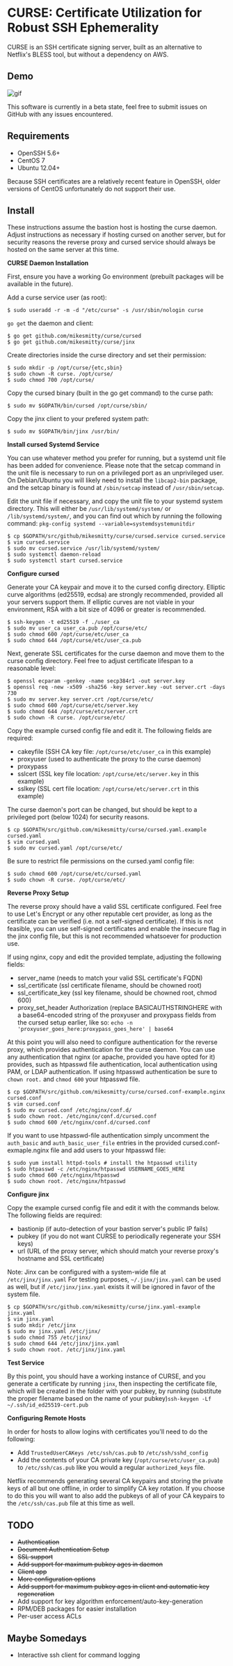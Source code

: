 # CURSE: Certificate Utilization for Robust SSH Ephemerality

CURSE is an SSH certificate signing server, built as an alternative to Netflix's BLESS tool, but without a dependency on AWS.

## Demo

![gif](http://i.imgur.com/UtDkYNo.gif)

This software is currently in a beta state, feel free to submit issues on GitHub with any issues encountered.

Requirements
------------
* OpenSSH 5.6+  
* CentOS 7
* Ubuntu 12.04+

Because SSH certificates are a relatively recent feature in OpenSSH, older versions of CentOS unfortunately do not support their use.

Install
-------
These instructions assume the bastion host is hosting the curse daemon. Adjust instructions as necessary if hosting cursed on another server, but for security reasons the reverse proxy and cursed service should always be hosted on the same server at this time.

**CURSE Daemon Installation**

First, ensure you have a working Go environment (prebuilt packages will be available in the future).

Add a curse service user (as root):

    $ sudo useradd -r -m -d "/etc/curse" -s /usr/sbin/nologin curse

`go get` the daemon and client:

    $ go get github.com/mikesmitty/curse/cursed
    $ go get github.com/mikesmitty/curse/jinx

Create directories inside the curse directory and set their permission:

    $ sudo mkdir -p /opt/curse/{etc,sbin}
    $ sudo chown -R curse. /opt/curse/
    $ sudo chmod 700 /opt/curse/

Copy the cursed binary (built in the go get command) to the curse path:

    $ sudo mv $GOPATH/bin/cursed /opt/curse/sbin/

Copy the jinx client to your prefered system path:

    $ sudo mv $GOPATH/bin/jinx /usr/bin/

**Install cursed Systemd Service**

You can use whatever method you prefer for running, but a systemd unit file has been added for convenience. Please note that the setcap command in the unit file is necessary to run on a privileged port as an unprivileged user. On Debian/Ubuntu you will likely need to install the `libcap2-bin` package, and the setcap binary is found at `/sbin/setcap` instead of `/usr/sbin/setcap`.

Edit the unit file if necessary, and copy the unit file to your systemd system directory. This will either be `/usr/lib/systemd/system/` or `/lib/systemd/system/`, and you can find out which by running the following command: `pkg-config systemd --variable=systemdsystemunitdir`

    $ cp $GOPATH/src/github/mikesmitty/curse/cursed.service cursed.service
    $ vim cursed.service
    $ sudo mv cursed.service /usr/lib/systemd/system/
    $ sudo systemctl daemon-reload
    $ sudo systemctl start cursed.service

**Configure cursed**

Generate your CA keypair and move it to the cursed config directory. Elliptic curve algorithms (ed25519, ecdsa) are strongly recommended, provided all your servers support them. If elliptic curves are not viable in your environment, RSA with a bit size of 4096 or greater is recommended.

    $ ssh-keygen -t ed25519 -f ./user_ca
    $ sudo mv user_ca user_ca.pub /opt/curse/etc/
    $ sudo chmod 600 /opt/curse/etc/user_ca
    $ sudo chmod 644 /opt/curse/etc/user_ca.pub

Next, generate SSL certificates for the curse daemon and move them to the curse config directory. Feel free to adjust certificate lifespan to a reasonable level:

    $ openssl ecparam -genkey -name secp384r1 -out server.key
    $ openssl req -new -x509 -sha256 -key server.key -out server.crt -days 730
    $ sudo mv server.key server.crt /opt/curse/etc/
    $ sudo chmod 600 /opt/curse/etc/server.key
    $ sudo chmod 644 /opt/curse/etc/server.crt
    $ sudo chown -R curse. /opt/curse/etc/

Copy the example cursed config file and edit it. The following fields are required:
* cakeyfile (SSH CA key file: `/opt/curse/etc/user_ca` in this example)
* proxyuser (used to authenticate the proxy to the curse daemon)
* proxypass
* sslcert (SSL key file location: `/opt/curse/etc/server.key` in this example)
* sslkey (SSL cert file location: `/opt/curse/etc/server.crt` in this example)

The curse daemon's port can be changed, but should be kept to a privileged port (below 1024) for security reasons.

    $ cp $GOPATH/src/github.com/mikesmitty/curse/cursed.yaml.example cursed.yaml
    $ vim cursed.yaml
    $ sudo mv cursed.yaml /opt/curse/etc/

Be sure to restrict file permissions on the cursed.yaml config file:

    $ sudo chmod 600 /opt/curse/etc/cursed.yaml
    $ sudo chown -R curse. /opt/curse/etc/

**Reverse Proxy Setup**

The reverse proxy should have a valid SSL certificate configured. Feel free to use Let's Encrypt or any other reputable cert provider, as long as the certificate can be verified (i.e. not a self-signed certificate). If this is not feasible, you can use self-signed certificates and enable the insecure flag in the jinx config file, but this is not recommended whatsoever for production use.

If using nginx, copy and edit the provided template, adjusting the following fields:
* server_name (needs to match your valid SSL certificate's FQDN)
* ssl_certificate (ssl certificate filename, should be chowned root)
* ssl_certificate_key (ssl key filename, should be chowned root, chmod 600)
* proxy_set_header Authorization (replace BASICAUTHSTRINGHERE with a base64-encoded string of the proxyuser and proxypass fields from the cursed setup earlier, like so: `echo -n 'proxyuser_goes_here:proxypass_goes_here' | base64`

At this point you will also need to configure authentication for the reverse proxy, which provides authentication for the curse daemon. You can use any authentication that nginx (or apache, provided you have opted for it) provides, such as htpasswd file authentication, local authentication using PAM, or LDAP authentication. If using htpasswd authentication be sure to `chown root.` and `chmod 600` your htpasswd file.

    $ cp $GOPATH/src/github.com/mikesmitty/curse/cursed.conf-example.nginx cursed.conf
    $ vim cursed.conf
    $ sudo mv cursed.conf /etc/nginx/conf.d/
    $ sudo chown root. /etc/nginx/conf.d/cursed.conf
    $ sudo chmod 600 /etc/nginx/conf.d/cursed.conf

If you want to use htpasswd-file authentication simply uncomment the `auth_basic` and `auth_basic_user_file` entries in the provided cursed.conf-exmaple.nginx file and add users to your htpasswd file:

    $ sudo yum install httpd-tools # install the htpasswd utility
    $ sudo htpasswd -c /etc/nginx/htpasswd USERNAME_GOES_HERE
    $ sudo chmod 600 /etc/nginx/htpasswd
    $ sudo chown root. /etc/nginx/htpasswd

**Configure jinx**

Copy the example cursed config file and edit it with the commands below. The following fields are required:
* bastionip (if auto-detection of your bastion server's public IP fails)
* pubkey (if you do not want CURSE to periodically regenerate your SSH keys)
* url (URL of the proxy server, which should match your reverse proxy's hostname and SSL certificate)

Note: Jinx can be configured with a system-wide file at `/etc/jinx/jinx.yaml`
For testing purposes, `~/.jinx/jinx.yaml` can be used as well, but if `/etc/jinx/jinx.yaml` exists it will be ignored in favor of the system file.

    $ cp $GOPATH/src/github.com/mikesmitty/curse/jinx.yaml-example jinx.yaml
    $ vim jinx.yaml
    $ sudo mkdir /etc/jinx
    $ sudo mv jinx.yaml /etc/jinx/
    $ sudo chmod 755 /etc/jinx/
    $ sudo chmod 644 /etc/jinx/jinx.yaml
    $ sudo chown root. /etc/jinx/jinx.yaml

**Test Service**

By this point, you should have a working instance of CURSE, and you generate a certificate by running `jinx`, then inspecting the certificate file, which will be created in the folder with your pubkey, by running (substitute the proper filename based on the name of your pubkey)`ssh-keygen -Lf ~/.ssh/id_ed25519-cert.pub`

**Configuring Remote Hosts**

In order for hosts to allow logins with certificates you'll need to do the following:

* Add `TrustedUserCAKeys /etc/ssh/cas.pub` to `/etc/ssh/sshd_config`
* Add the contents of your CA private key (`/opt/curse/etc/user_ca.pub`) to `/etc/ssh/cas.pub` like you would a regular `authorized_keys` file.

Netflix recommends generating several CA keypairs and storing the private keys of all but one offline, in order to simplify CA key rotation. If you choose to do this you will want to also add the pubkeys of all of your CA keypairs to the `/etc/ssh/cas.pub` file at this time as well.

TODO
----
* ~~Authentication~~
* ~~Document Authentication Setup~~
* ~~SSL support~~
* ~~Add support for maximum pubkey ages in daemon~~
* ~~Client app~~
* ~~More configuration options~~
* ~~Add support for maximum pubkey ages in client and automatic key regeneration~~
* Add support for key algorithm enforcement/auto-key-generation
* RPM/DEB packages for easier installation
* Per-user access ACLs

Maybe Somedays
--------------
* Interactive ssh client for command logging
